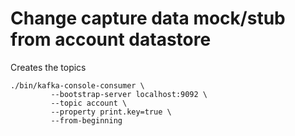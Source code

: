 # Change capture data mock/stub from account datastore

Creates the topics

```
./bin/kafka-console-consumer \
         --bootstrap-server localhost:9092 \
         --topic account \
         --property print.key=true \
         --from-beginning
```

